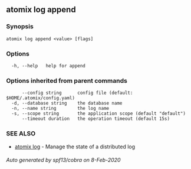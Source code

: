 ## atomix log append



### Synopsis



```
atomix log append <value> [flags]
```

### Options

```
  -h, --help   help for append
```

### Options inherited from parent commands

```
      --config string      config file (default: $HOME/.atomix/config.yaml)
  -d, --database string    the database name
  -n, --name string        the log name
  -s, --scope string       the application scope (default "default")
      --timeout duration   the operation timeout (default 15s)
```

### SEE ALSO

* [atomix log](atomix_log.md)	 - Manage the state of a distributed log

###### Auto generated by spf13/cobra on 8-Feb-2020
